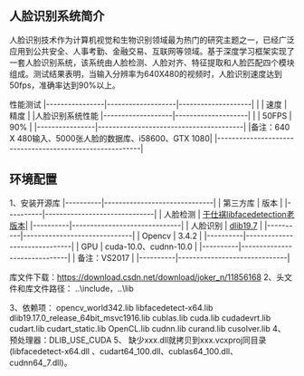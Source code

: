 ## 人脸识别系统简介
人脸识别技术作为计算机视觉和生物识别领域最为热门的研究主题之一，已经广泛应用到公共安全、人事考勤、金融交易、互联网等领域。基于深度学习框架实现了一套人脸识别系统，该系统由人脸检测、人脸对齐、特征提取和人脸匹配四个模块组成。测试结果表明，当输入分辨率为640X480的视频时，人脸识别速度达到50fps，准确率达到90%以上。


性能测试
|----------------|-------------------|--------------------|
|                |         速度      |       精度        |
|人脸识别系统性能 |-------------------|--------------------|
|                |        50FPS      |         90%        |
|----------------|----------------------------------------|
|备注：640 X 480输入、5000张人脸的数据库、i58600、GTX 1080|
|---------------------------------------------------------|

## 环境配置
1、安装开源库
|----------|------------------------------|
| 第三方库 |             版本             |
|----------|------------------------------|
| 人脸检测 | [于仕褀libfacedetection老版本](https://pan.baidu.com/s/1XztEiC1K8ZkPS5Y_utdSDg)|
|----------|------------------------------|
| 人脸识别 | [dlib19.7](http://dlib.net/) |
|----------|------------------------------|
|  Opencv  |               3.4.2          |
|----------|------------------------------|
|    GPU   |     cuda-10.0、cudnn-10.0    |
|----------|------------------------------|
|                备注：VS2017             |
|----------|------------------------------|

 库文件下载：https://download.csdn.net/download/joker_n/11856168
2、头文件和库文件路径：
   ..\include，..\lib

3、依赖项：
opencv_world342.lib
libfacedetect-x64.lib
dlib19.17.0_release_64bit_msvc1916.lib
cublas.lib
cuda.lib
cudadevrt.lib
cudart.lib
cudart_static.lib
OpenCL.lib
cudnn.lib
curand.lib
cusolver.lib
4、	预处理器：DLIB_USE_CUDA
5、	缺少xxx.dll就拷贝到xxx.vcxproj同目录(libfacedetect-x64.dll 、cudart64_100.dll、cublas64_100.dll、cudnn64_7.dll)。
